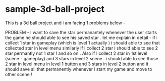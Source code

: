 # sample-3d-ball-project
This is a 3d ball project 
and i am facing 1 problems below -




PROBLEM - I want to save the star permanantely whenever the user starts the game he should able to see his saved star . let me explain in detail - if i collect 1 star in gameplay (which is level 1 actually ) i should able to see that collected star in level menu similarly if i collect 2 star i should able to see 2 star permantly not 1 star ! and so on . Also if I collect 2 star in 1st level (scene - gameplay) and 3 stars in level 2 scene . i should able to see those 2 star in level menu in level 1 button and 3 stars in level 2 button and it should save all that permanently whenever i start my game and move to other scene ! 
